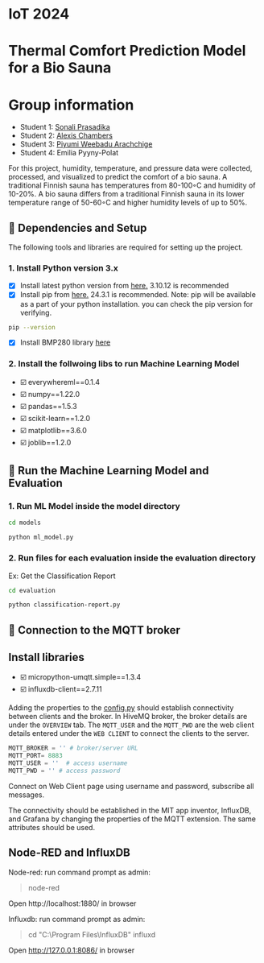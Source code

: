 # IoT 2024
# Thermal Comfort Prediction Model for a Bio Sauna
# Group information
* Student 1: [Sonali Prasadika](https://github.com/sonaliprasadika)
* Student 2: [Alexis Chambers](https://github.com/apchamb2)
* Student 3: [Piyumi Weebadu Arachchige](https://github.com/PiyumiUoR)
* Student 4: Emilia Pyyny-Polat

For this project, humidity, temperature, and pressure data were collected, processed, and visualized to predict the comfort of a bio sauna. A traditional Finnish sauna has temperatures from 80-100◦C and humidity of 10-20%. A bio sauna differs from a traditional Finnish sauna in its lower temperature range of 50-60◦C and higher humidity levels of up to 50%. 

## 🔗 Dependencies and Setup

The following tools and libraries are required for setting up the project. 

### 1. Install Python version 3.x

- [x]  Install latest python version from [here.](https://www.python.org) 3.10.12 is recommended 
- [x]  Install pip from [here.](https://pip.pypa.io/en/stable/installation/) 24.3.1 is recommended.
Note: pip will be available as a part of your python installation. you can check the pip version for verifying.
```bash
pip --version
```
- [x]  Install BMP280 library [here](https://github.com/dafvid/micropython-bmp280/blob/master/bmp280.py)


### 2. Install the follwoing libs to run Machine Learning Model
- ☑️ everywhereml==0.1.4
- ☑️ numpy==1.22.0
- ☑️ pandas==1.5.3
- ☑️ scikit-learn==1.2.0
- ☑️ matplotlib==3.6.0
- ☑️ joblib==1.2.0

## 🔗 Run the Machine Learning Model and Evaluation
### 1. Run ML Model inside the model directory
```bash
cd models
```
```bash
python ml_model.py 
```
### 2. Run files for each evaluation inside the evaluation directory
Ex: Get the Classification Report
```bash
cd evaluation
```
```bash
python classification-report.py 
```

## 🔗 Connection to the MQTT broker

## Install libraries

- ☑️ micropython-umqtt.simple==1.3.4
- ☑️ influxdb-client==2.7.11

Adding the properties to the [config.py](pico-code/config.py) should establish connectivity between clients and the broker. In HiveMQ broker, the broker details are under the `OVERVIEW` tab. The `MQTT_USER` and the `MQTT_PWD` are the web client details entered under the `WEB CLIENT` to connect the clients to the server. 

```python
MQTT_BROKER = '' # broker/server URL
MQTT_PORT= 8883
MQTT_USER = ''  # access username
MQTT_PWD = '' # access password
```
Connect on Web Client page using username and password, subscribe all messages.

The connectivity should be established in the MIT app inventor, InfluxDB, and Grafana by changing the properties of the MQTT extension. The same attributes should be used. 

## Node-RED and InfluxDB

Node-red: run command prompt as admin: 
> node-red 

Open http://localhost:1880/ in browser

Influxdb: run command prompt as admin: 
> cd "C:\Program Files\InfluxDB"
> influxd

Open http://127.0.0.1:8086/ in browser


